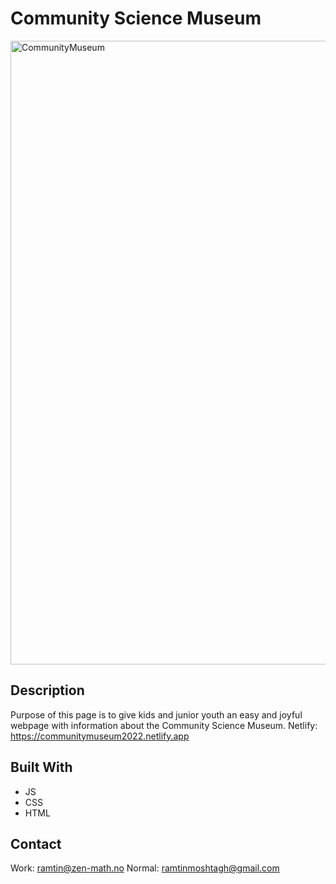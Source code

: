 # Community Science Museum
<img width="998" alt="CommunityMuseum" src="https://user-images.githubusercontent.com/95631899/223420066-0bdde6a1-382b-46a7-9cb9-bcc11c728997.png">


## Description
Purpose of this page is to give kids and junior youth an easy and joyful webpage with information about the Community Science Museum. 
Netlify: https://communitymuseum2022.netlify.app
## Built With
- JS
- CSS
- HTML

## Contact
Work: ramtin@zen-math.no
Normal: ramtinmoshtagh@gmail.com
